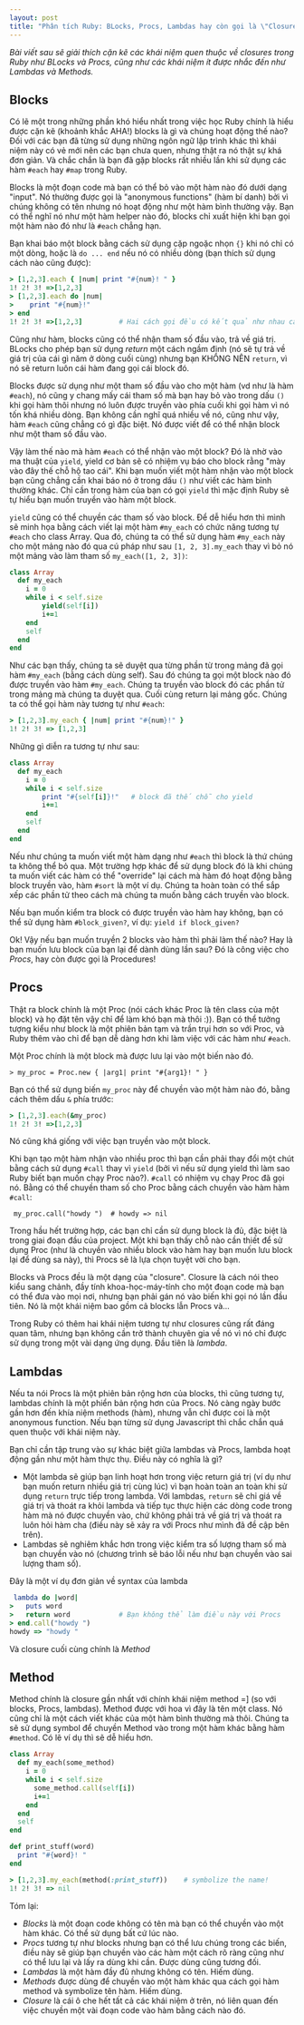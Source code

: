 ```yaml
---
layout: post
title: "Phân tích Ruby: BLocks, Procs, Lambdas hay còn gọi là \"Closures\""
---
```

*Bài viết sau sẽ giải thích cặn kẽ các khái niệm quen thuộc về closures trong Ruby như BLocks và Procs, cũng như các khái niệm ít được nhắc đến như Lambdas và Methods.*

## Blocks

Có lẽ một trong những phần khó hiểu nhất trong việc học Ruby chính là hiểu được cặn kẽ (khoảnh khắc AHA!) blocks là gì và chúng hoạt động thế nào? Đối với các bạn đã từng sử dụng những ngôn ngữ lập trình khác thì khái niệm này có vẻ mới nên các bạn chưa quen, nhưng thật ra nó thật sự khá đơn giản. Và chắc chắn là bạn đã gặp blocks rất nhiều lần khi sử dụng các hàm `#each` hay `#map` trong Ruby.
<!-- more -->
Blocks là một đoạn code mà bạn có thể bỏ vào một hàm nào đó dưới dạng "input". Nó thường được gọi là "anonymous functions" (hàm bí danh) bởi vì chúng không có tên nhưng nó hoạt động như một hàm bình thường vậy. Bạn có thể nghĩ nó như một hàm helper nào đó, blocks chỉ xuất hiện khi bạn gọi một hàm nào đó như là `#each` chẳng hạn.

Bạn khai báo một block bằng cách sử dụng cặp ngoặc nhọn `{}` khi nó chỉ có một dòng, hoặc là `do ... end` nếu nó có nhiều dòng (bạn thích sử dụng cách nào cũng được):

```ruby
> [1,2,3].each { |num| print "#{num}! " }
1! 2! 3! =>[1,2,3]
> [1,2,3].each do |num|
>    print "#{num}!"
> end
1! 2! 3! =>[1,2,3]         # Hai cách gọi đều có kết quả như nhau cả
``` 

Cũng như hàm, blocks cũng có thể nhận tham số đầu vào, trả về giá trị. BLocks cho phép bạn sử dụng *return* một cách ngầm định (nó sẽ tự trả về giá trị của cái gì năm ở dòng cuối cùng) nhưng bạn KHÔNG NÊN `return`, vì nó sẽ return luôn cái hàm đang gọi cái block đó. 

Blocks được sử dụng như một tham số đầu vào cho một hàm (vd như là hàm `#each`), nó cũng y chang mấy cái tham số mà bạn hay bỏ vào trong dấu `()` khi gọi hàm thôi nhưng nó luôn được truyền vào phía cuối khi gọi hàm vì nó tốn khá nhiều dòng. Bạn không cần nghĩ quá nhiều về nó, cũng như vậy, hàm `#each` cũng chẳng có gì đặc biệt. Nó được viết để có thể nhận block như một tham số đầu vào.

Vậy làm thế nào mà hàm `#each` có thể nhận vào một block? Đó là nhờ vào ma thuật của `yield`, yield cơ bản sẽ có nhiệm vụ báo cho block rằng "mày vào đây thế chỗ hộ tao cái". Khi bạn muốn viết một hàm nhận vào một block bạn cũng chẳng cần khai báo nó ở trong dấu `()` như viết các hàm bình thường khác. Chỉ cần trong hàm của bạn có gọi `yield` thì mặc định Ruby sẽ tự hiểu bạn muốn truyền vào hàm một block. 

`yield` cũng có thể chuyền các tham số vào block. Để dễ hiểu hơn thì mình sẽ minh họa bằng cách viết lại một hàm `#my_each` có chức năng tương tự `#each` cho class Array. Qua đó, chúng ta có thể sử dụng hàm `#my_each` này cho một mảng nào đó qua cú pháp như sau `[1, 2, 3].my_each` thay vì bỏ nó một mảng vào làm tham số `my_each([1, 2, 3])`:

```ruby
class Array 
  def my_each
    i = 0
    while i < self.size
        yield(self[i])  
        i+=1      
    end
    self
  end
end
```

Như các bạn thấy, chúng ta sẽ duyệt qua từng phần từ trong mảng đã gọi hàm `#my_each` (bằng cách dùng self). Sau đó chúng ta gọi một block nào đó được truyền vào hàm `#my_each`. Chúng ta truyền vào block đó các phần tử trong mảng mà chúng ta duyệt qua. Cuối cùng return lại mảng gốc. Chúng ta có thể gọi hàm này tương tự như `#each`:

```ruby
> [1,2,3].my_each { |num| print "#{num}!" }
1! 2! 3! => [1,2,3]
```

Những gì diễn ra tương tự như sau:

```ruby
class Array
  def my_each
    i = 0
    while i < self.size
        print "#{self[i]}!"   # block đã thế chỗ cho yield
        i+=1
    end
    self
  end
end
```

Nếu như chúng ta muốn viết một hàm dạng như `#each` thì block là thứ chúng ta không thể bỏ qua. Một trường hợp khác để sử dụng block đó là khi chúng ta muốn viết các hàm có thể "override" lại cách mà hàm đó hoạt động bằng block truyền vào, hàm `#sort` là một ví dụ. Chúng ta hoàn toàn có thể sắp xếp các phần tử theo cách mà chúng ta muốn bằng cách truyền vào block.

Nếu bạn muốn kiểm tra block có được truyền vào hàm hay không, bạn có thể sử dụng hàm `#block_given?`, ví dụ: `yield if block_given?`

Ok! Vậy nếu bạn muốn truyền 2 blocks vào hàm thì phải làm thế nào? Hay là bạn muốn lưu block của bạn lại để dành dùng lần sau? Đó là công việc cho *Procs*, hay còn được gọi là Procedures!

## Procs

Thật ra block chính là một Proc (nói cách khác Proc là tên class của một block) và họ đặt tên vậy chỉ để làm khó bạn mà thôi :)). Bạn có thể tưởng tượng kiểu như block là một phiên bản tạm và trần trụi hơn so với Proc, và Ruby thêm vào chỉ để bạn dễ dàng hơn khi làm việc với các hàm như `#each`.

Một Proc chính là một block mà được lưu lại vào một biến nào đó.

`> my_proc = Proc.new { |arg1| print "#{arg1}! " }`

Bạn có thể sử dụng biến `my_proc` này để chuyền vào một hàm nào đó, bằng cách thêm dấu `&` phía trước:

```ruby
> [1,2,3].each(&my_proc)
1! 2! 3! =>[1,2,3]
```

Nó cũng khá giống với việc bạn truyền vào một block.

Khi bạn tạo một hàm nhận vào nhiều proc thì bạn cần phải thay đổi một chút bằng cách sử dụng `#call` thay vì `yield` (bởi vì nếu sử dụng yield thì làm sao Ruby biết bạn muốn chạy Proc nào?). `#call` có nhiệm vụ chạy Proc đã gọi nó. Bằng có thể chuyền tham số cho Proc bằng cách chuyền vào hàm hàm `#call`:

` my_proc.call("howdy ")  # howdy => nil`

Trong hầu hết trường hợp, các bạn chỉ cần sử dụng block là đủ, đặc biệt là trong giai đoạn đầu của project. Một khi bạn thấy chỗ nào cần thiết để sử dụng Proc (như là chuyền vào nhiều block vào hàm hay bạn muốn lưu block lại để dùng sa này), thì Procs sẽ là lựa chọn tuyệt vời cho bạn.

Blocks và Procs đều là một dạng của "closure". Closure là cách nói theo kiểu sang chảnh, đầy tính khoa-học-máy-tính cho một đoạn code mà bạn có thể đưa vào mọi nơi, nhưng bạn phải gán nó vào biến khi gọi nó lần đầu tiên. Nó là một khái niệm bao gồm cả blocks lẫn Procs và...

Trong Ruby có thêm hai khái niệm tương tự như closures cũng rất đáng quan tâm, nhưng bạn không cần trở thành chuyên gia về nó vì nó chỉ được sử dụng trong một vài dạng ứng dụng. Đầu tiên là *lambda*.

## Lambdas

Nếu ta nói Procs là một phiên bản rộng hơn của blocks, thì cũng tương tự, lambdas chính là một phiển bản rộng hơn của Procs. Nó càng ngày bước gần hơn đến khía niệm methods (hàm), nhưng vẫn chỉ được coi là một anonymous function. Nếu bạn từng sử dụng Javascript thì chắc chắn quá quen thuộc với khái niệm này.

Bạn chỉ cần tập trung vào sự khác biệt giữa lambdas và Procs, lambda hoạt động gần như một hàm thực thụ. Điều này có nghĩa là gì?

+ Một lambda sẽ giúp bạn linh hoạt hơn trong việc return giá trị (ví dụ như bạn muốn return nhiều giá trị cùng lúc) vì bạn hoàn toàn an toàn khi sử dụng `return` trực tiếp trong lambda. Với lambdas, `return` sẽ chỉ giá về giá trị và thoát ra khỏi lambda và tiếp tục thực hiện các dòng code trong hàm mà nó được chuyền vào, chứ không phải trả về giá trị và thoát ra luôn hỏi hàm cha (điều này sẽ xảy ra với Procs như mình đã đề cập bên trên).
+ Lambdas sẽ nghiêm khắc hơn trong việc kiểm tra số lượng tham số mà bạn chuyền vào nó (chương trình sẽ báo lỗi nếu như bạn chuyền vào sai lượng tham số).

Đây là một ví dụ đơn giản về syntax của lambda

```ruby
 lambda do |word| 
>   puts word
>   return word            # Bạn không thể làm điều này với Procs
> end.call("howdy ")
howdy => "howdy " 
```

Và closure cuối cùng  chính là *Method*

## Method

Method chính là closure gần nhất với chính khái niệm method =] (so với blocks, Procs, lambdas). Method được với hoa vì đây là tên một class. Nó cũng chỉ là một cách viết khác của một hàm bình thường mà thôi. Chúng ta sẽ sử dụng symbol để chuyền Method vào trong một hàm khác bằng hàm `#method`. Có lẽ ví dụ thì sẽ dễ hiểu hơn.

```ruby
class Array
  def my_each(some_method)
    i = 0
    while i < self.size
      some_method.call(self[i])
      i+=1
    end
  end
  self
end

def print_stuff(word)
  print "#{word}! "
end

> [1,2,3].my_each(method(:print_stuff))    # symbolize the name!
1! 2! 3! => nil
```

Tóm lại:

+ *Blocks* là một đoạn code không có tên mà bạn có thể chuyền vào một hàm khác. Có thể sử dụng bất cứ lúc nào.
+ *Procs* tương tự như blocks nhưng bạn có thể lưu chúng trong các biến, điều này sẽ giúp bạn chuyền vào các hàm một cách rõ ràng cũng như có thể lưu lại và lấy ra dùng khi cần. Được dùng cũng tương đối.
+ *Lambdas* là một hàm đầy đủ nhưng không có tên. Hiếm dùng.
+ *Methods* được dùng để chuyền vào một hàm khác qua cách gọi hàm method và symbolize tên hàm. Hiếm dùng.
+ *Closure* là cái ô che hết tất cả các khái niệm ở trên, nó liên quan đến việc chuyền một vài đoạn code vào hàm bằng cách nào đó.

